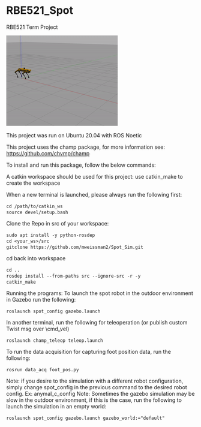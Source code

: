 # RBE521_Spot
RBE521 Term Project

![screen-gif](./docs/Spot_Trot.gif)

This project was run on Ubuntu 20.04 with ROS Noetic

This project uses the champ package, for more information see: https://github.com/chvmp/champ

To install and run this package, follow the below commands:

A catkin workspace should be used for this project:
use catkin_make to create the workspace

When a new terminal is launched, please always run the following first:
```
cd /path/to/catkin_ws
source devel/setup.bash
```

Clone the Repo in src of your workspace:
```
sudo apt install -y python-rosdep
cd <your_ws>/src
gitclone https://github.com/mweissman2/Spot_Sim.git
```

cd back into workspace 
```
cd ..
rosdep install --from-paths src --ignore-src -r -y
catkin_make
```

Running the programs:
To launch the spot robot in the outdoor environment in Gazebo run the following:
```
roslaunch spot_config gazebo.launch
```
In another terminal, run the following for teleoperation (or publish custom Twist msg over \cmd_vel)
```
roslaunch champ_teleop teleop.launch
```
To run the data acquisition for capturing foot position data, run the following:
```
rosrun data_acq foot_pos.py
```

Note: if you desire to the simulation with a different robot configuration, simply change spot_config in the previous command to the desired robot config.
Ex: anymal_c_config
Note: Sometimes the gazebo simulation may be slow in the outdoor environment, if this is the case, run the following to launch the simulation in an empty world:
```
roslaunch spot_config gazebo.launch gazebo_world:="default"
```
